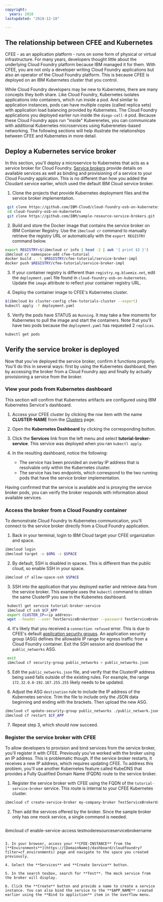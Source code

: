 ```yaml
---
copyright:
  years: 2018
lastupdated: "2018-12-18"

---
```


## The relationship between CFEE and Kubernetes

CFEE - as an application platform - runs on some form of physical or virtual infrastructure. For many years, developers thought little about the underlying Cloud Foundry platform because IBM managed it for them. With CFEE, you are not only a developer writing Cloud Foundry applications but also an operator of the Cloud Foundry platform. This is because CFEE is deployed on an IBM Kubernetes cluster that you control.

While Cloud Foundry developers may be new to Kubernetes, there are many concepts they both share. Like Cloud Foundry, Kubernetes isolates applications into containers, which run inside a pod. And similar to application instances, pods can have multiple copies (called replica sets) with application load balancing provided by Kubernetes.  The Cloud Foundry applications you deployed earlier run inside the `diego-cell-0` pod. Because these Cloud Foundry apps run "inside" Kuberenetes, you can communicate with additional Kubernetes microservices using Kuberenetes-based networking. The following sections will help illustrate the relationships between CFEE and Kubernetes in more detail.

## Deploy a Kubernetes service broker

In this section, you'll deploy a microservice to Kubernetes that acts as a service broker for Cloud Foundry. [Service brokers](https://github.com/openservicebrokerapi/servicebroker/blob/v2.13/spec.md) provide details on available services as well as binding and provisioning of a service to your Cloud Foundry application. This is no different than how you added the Cloudant service earlier, which used the default IBM Cloud service broker.

1. Clone the projects that provide Kubernetes deployment files and the service broker implementation.

  ```sh
   git clone https://github.com/IBM-Cloud/cloud-foundry-osb-on-kubernetes.git
   cd cloud-foundry-osb-on-kubernetes
   git clone https://github.com/IBM/sample-resource-service-brokers.git
  ```

2. Build and store the Docker image that contains the service broker on IBM Container Registry. Use the `ibmcloud cr` command to manually retrieve the registry URL or automatically with the `export REGISTRY` command below.

  ```sh
  export REGISTRY=$(ibmcloud cr info | head -2 | awk '{ print $3 }')
  ibmcloud cr namespace-add cfee-tutorial
  docker build . -t $REGISTRY/cfee-tutorial/service-broker-impl
  docker push $REGISTRY/cfee-tutorial/service-broker-impl
  ```

3. If your container registry is different than `registry.ng.bluemix.net`, edit the `deployment.yaml` file found in `cloud-foundry-osb-on-kubernetes`. Update the `image` attribute to reflect your container registry URL.

4. Deploy the container image to CFEE's Kubernetes cluster.

  ```sh
  $(ibmcloud ks cluster-config cfee-tutorials-cluster --export)
  kubectl apply -f deployment.yaml
  ```

5. Verify the pods have STATUS as `Running`. It may take a few moments for Kubernetes to pull the image and start the containers.  Note that you'll have two pods because the `deployment.yaml` has requested 2 `replicas`.

  ```sh
  kubectl get pods
  ```

## Verify the service broker is deployed

Now that you've deployed the service broker, confirm it functions properly. You'll do this in several ways: first by using the Kubernetes dashboard, then by accessing the broker from a Cloud Foundry app and finally by actually provisioning a service from the broker.

### View your pods from Kubernetes dashboard

This section will confirm that Kubernetes artifacts are configured using IBM Kubernetes Service's dashboard.

1. Access your CFEE cluster by clicking the row item with the name **CLUSTER-NAME** from the [Clusters](https://{DomainName}/containers-kubernetes/clusters) page.

2. Open the **Kubernetes Dashboard** by clicking the corresponding button.

3. Click the **Services** link from the left menu and select **tutorial-broker-service**. This service was deployed when you ran `kubectl apply`.

4. In the resulting dashboard, notice the following:
   - The service has been provided an overlay IP address that is resolvable only within the Kubernetes cluster.
   - The service has two endpoints, which correspond to the two running pods that have the service broker implementation.

Having confirmed that the service is available and is proxying the service broker pods, you can verify the broker responds with information about available services.

### Access the broker from a Cloud Foundry container

To demonstrate Cloud Foundry to Kubernetes communication, you'll connect to the service broker directly from a Cloud Foundry application.

1. Back in your terminal, login to IBM Cloud target your CFEE organization and space.

  ```sh
  ibmcloud login
  ibmcloud target -o $ORG -s $SPACE
  ```

2. By default, SSH is disabled in spaces. This is different than the public cloud, so enable SSH in your space.

  ```sh
  ibmcloud cf allow-space-ssh $SPACE
  ```

3. SSH into the application that you deployed earlier and retrieve data from the service broker. This example uses the `kubectl` command to obtain the same ClusterIP you saw in the Kubenetes dashboard.

  ```sh
   kubectl get service tutorial-broker-service
   ibmcloud cf ssh $CF_APP
   export CLUSTER_IP=<ip address>
   wget --header --user TestServiceBrokerUser --password TestServiceBrokerPassword -O- http://$CLUSTER_IP/v2/catalog
  ```

4. It's likely that you received a `connection refused` error. This is due to CFEE's default [application security groups](https://docs.cloudfoundry.org/concepts/asg.html). An application security group (ASG) defines the allowable IP range for egress traffic from a Cloud Foundry container. Exit the SSH session and download the `public_networks` ASG.

  ```sh
   exit
   ibmcloud cf security-group public_networks > public_networks.json
  ```

5. Edit the `public_networks.json` file, and verify that the ClusterIP address being used falls outside of the existing rules. For example, the range `172.32.0.0-192.167.255.255` likely needs to be updated.

6. Adjust the ASG `destination` rule to include the IP address of the Kubernetes service. Trim the file to include only the JSON data beginning and ending with the brackets. Then upload the new ASG.

  ```sh
  ibmcloud cf update-security-group public_networks ./public_network.json
  ibmcloud cf restart $CF_APP
  ```

7. Repeat step 3, which should now succeed.

### Register the service broker with CFEE

To allow developers to provision and bind services from the service broker, you'll register it with CFEE. Previously you've worked with the broker using an IP address. This is problematic though. If the service broker restarts, it receives a new IP address, which requires updating CFEE. To address this problem, you'll use another Kubernetes feature called KubeDNS that provides a Fully Qualified Domain Name (FQDN) route to the service broker.

1. Register the service broker with CFEE using the FQDN of the `tutorial-service-broker` service. This route is internal to your CFEE Kubernetes cluster.
  
  ```sh
  ibmcloud cf create-service-broker my-company-broker TestServiceBrokerUser TestServiceBrokerPassword http://tutorial-broker-service.default.svc.cluster.local
  ```

2. Then add the services offered by the broker. Since the sample broker only has one mock service, a single command is needed.

   ```sh
  ibmcloud cf enable-service-access testnoderesourceservicebrokername
   ```

3. In your browser, access your **CFEE-INSTANCE** from the [**Environments**](https://{DomainName}/dashboard/cloudfoundry?filter=cf_environments) page and navigate to the space you created previously.

4. Select the **Services** and **Create Service** button.

5. In the search texbox, search for **Test**. The mock service from the broker will display.

6. Click the **Create** button and provide a name to create a service instance. You can also bind the service to the **$APP_NAME** created earlier using the **Bind to appliction** item in the overflow menu.